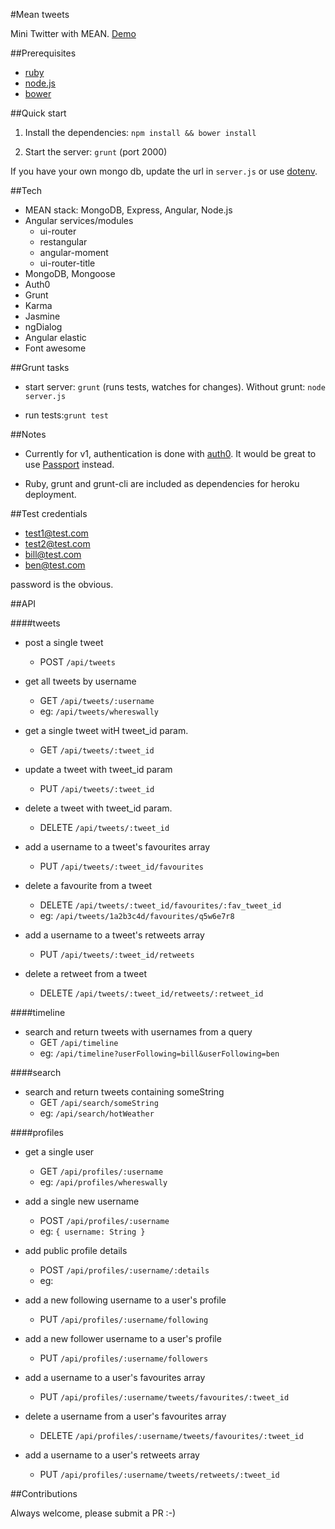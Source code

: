 #Mean tweets

Mini Twitter with MEAN. [Demo](https://mean-tweets.herokuapp.com)


##Prerequisites

- [ruby](https://www.ruby-lang.org/en/documentation/installation/)
- [node.js](http://nodejs.org/)
- [bower](http://bower.io/)


##Quick start

1) Install the dependencies: `npm install && bower install`

2) Start the server: `grunt` (port 2000)

If you have your own mongo db, update the url in `server.js` or use [dotenv](https://github.com/motdotla/dotenv).


##Tech

- MEAN stack: MongoDB, Express, Angular, Node.js
- Angular services/modules
  - ui-router
  - restangular
  - angular-moment
  - ui-router-title
- MongoDB, Mongoose
- Auth0
- Grunt
- Karma
- Jasmine
- ngDialog
- Angular elastic
- Font awesome


##Grunt tasks

- start server: `grunt` (runs tests, watches for changes). Without grunt: `node server.js`

- run tests:`grunt test`

##Notes

- Currently for v1, authentication is done with [auth0](https://auth0.com/). It would be great to use [Passport](http://passportjs.org/) instead.

- Ruby, grunt and grunt-cli are included as dependencies for heroku deployment.


##Test credentials

- test1@test.com
- test2@test.com
- bill@test.com
- ben@test.com

password is the obvious.


##API

####tweets

- post a single tweet
  - POST `/api/tweets`

- get all tweets by username
  - GET `/api/tweets/:username`
  - eg: `/api/tweets/whereswally`

- get a single tweet witH tweet_id param.
  - GET `/api/tweets/:tweet_id`

- update a tweet with tweet_id param
  - PUT `/api/tweets/:tweet_id`

- delete a tweet with tweet_id param.
  - DELETE `/api/tweets/:tweet_id`

- add a username to a tweet's favourites array
  - PUT `/api/tweets/:tweet_id/favourites`

- delete a favourite from a tweet
  - DELETE `/api/tweets/:tweet_id/favourites/:fav_tweet_id` 
  - eg: `/api/tweets/1a2b3c4d/favourites/q5w6e7r8` 

- add a username to a tweet's retweets array
  - PUT `/api/tweets/:tweet_id/retweets`

- delete a retweet from a tweet
  - DELETE `/api/tweets/:tweet_id/retweets/:retweet_id`


####timeline

- search and return tweets with usernames from a query
  - GET `/api/timeline`
  - eg: `/api/timeline?userFollowing=bill&userFollowing=ben`


####search
- search and return tweets containing someString
  - GET `/api/search/someString`
  - eg: `/api/search/hotWeather`


####profiles

- get a single user
  - GET `/api/profiles/:username` 
  - eg: `/api/profiles/whereswally` 

- add a single new username
  - POST `/api/profiles/:username` 
  - eg: `{ username: String }`

- add public profile details
  - POST `/api/profiles/:username/:details` 
  - eg: 

- add a new following username to a user's profile
  - PUT `/api/profiles/:username/following` 

- add a new follower username to a user's profile
  - PUT `/api/profiles/:username/followers` 

- add a username to a user's favourites array
  - PUT `/api/profiles/:username/tweets/favourites/:tweet_id`

- delete a username from a user's favourites array
  - DELETE `/api/profiles/:username/tweets/favourites/:tweet_id`

- add a username to a user's retweets array
  - PUT `/api/profiles/:username/tweets/retweets/:tweet_id`



##Contributions

Always welcome, please submit a PR :-)

